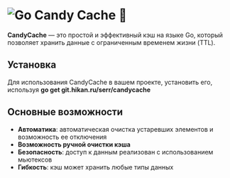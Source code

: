 # ![Go](https://img.shields.io/badge/go-%2300ADD8.svg?style=for-the-badge&logo=go&logoColor=white) Candy Cache :candy:

**CandyCache** — это простой и эффективный кэш на языке Go, который позволяет хранить данные с ограниченным временем жизни (TTL). 

## Установка

Для использования CandyCache в вашем проекте, установить его, используя **go get git.hikan.ru/serr/candycache** 

## Основные возможности

- **Автоматика**: автоматическая очистка устаревших элементов и возможность ее отключения
- **Возможность ручной очистки кэша**
- **Безопасность**: доступ к данным реализован с использованием мьютексов
- **Гибкость**: кэш может хранить любые типы данных